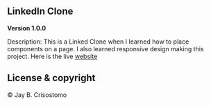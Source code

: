 ## LinkedIn Clone

**Version 1.0.0** 

Description:
This is a Linked Clone when I learned how to place components on a page. I also learned responsive design making this project. Here is the live [website](https://linkedin-clone-238f1.web.app/)


## License & copyright

© Jay B. Crisostomo
